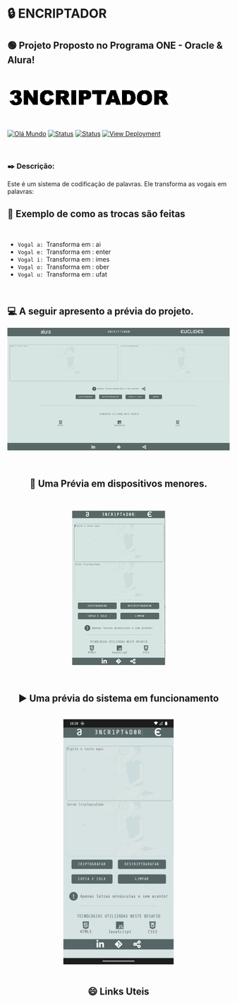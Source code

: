 # :lock: ENCRIPTADOR

## 	:green_circle: Projeto Proposto no Programa ONE - Oracle & Alura!

<br>

[![Capa](img/banner.gif)](https://github.com/euclides981/criptografia#readme) 

<br>

[![Olá Mundo](https://shields.io/badge/Olá-Mundo-blue)](https://github.com/euclides981/criptografia#readme) 
[![Status](https://shields.io/badge/STATUS-V%200.1%20Concluído-green)](https://github.com/euclides981/criptografia#readme) 
[![Status](https://shields.io/badge/Tecnologias%20Utilizadas-|%20HTML%205%20|%20CSS%203%20|%20JavaScript%20|-orange)](https://github.com/euclides981/criptografia#readme) 
[![View Deployment](https://shields.io/badge/View-Deployment-yellow.svg)](https://euclides981.github.io/criptografia) 

<br>

### :black_nib: Descrição:

Este é um sistema de codificação de palavras. Ele transforma as vogais em palavras:

## :arrows_counterclockwise: Exemplo de como as trocas são feitas

<br>

- `Vogal a: `Transforma em : ai
- `Vogal e: `Transforma em : enter
- `Vogal i: `Transforma em : imes
- `Vogal o: `Transforma em : ober
- `Vogal u: `Transforma em : ufat

<br>

## :computer: A seguir apresento a prévia do projeto.

[![Prévia do Projeto](img/previa.png)](https://github.com/euclides981/criptografia#readme)

<br>

## <center>	:iphone: Uma Prévia em dispositivos menores. </center>

<br>

[ <center> ![Prévia do Projeto](img/previa_mobile.png)](https://github.com/euclides981/criptografia#readme) </center>

<br>

## <center> :arrow_forward: Uma prévia do sistema em funcionamento </center>

<br>

<center> <a href="https://github.com/euclides981/criptografia#readme"><img src="img/previa.gif" width="250" ></a> </center>

<br>

## <center> :smile: Links Uteis </center>